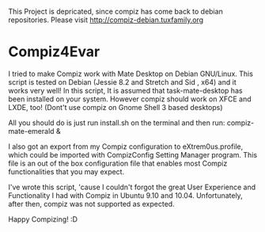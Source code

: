 This Project is depricated, since compiz has come back to debian repositories.
Please visit http://compiz-debian.tuxfamily.org

# Compiz4Evar

I tried to make Compiz work with Mate Desktop on Debian GNU/Linux. This script is tested on Debian (Jessie 8.2 and Stretch and Sid , x64) and it works very well! In this script, It is assumed that task-mate-desktop has been installed on your system. However compiz should work on XFCE and LXDE, too! (Dont't use compiz on Gnome Shell 3 based desktops)

All you should do is just run install.sh on the terminal and then run: compiz-mate-emerald &

I also got an export from my Compiz configuration to eXtrem0us.profile, which could be imported with CompizConfig Setting Manager program. This file is an out of the box configuration file that enables most Compiz functionalities that you may expect.

I've wrote this script, 'cause I couldn't forgot the great User Experience and Functionality I had with Compiz in Ubuntu 9.10 and 10.04. Unfortunately, after then, compiz was not supported as expected.

Happy Compizing! :D
